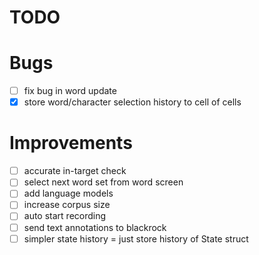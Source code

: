 # TODO

# Bugs
- [ ] fix bug in word update
- [x] store word/character selection history to cell of cells

# Improvements
- [ ] accurate in-target check
- [ ] select next word set from word screen
- [ ] add language models
- [ ] increase corpus size
- [ ] auto start recording
- [ ] send text annotations to blackrock
- [ ] simpler state history = just store history of State struct

